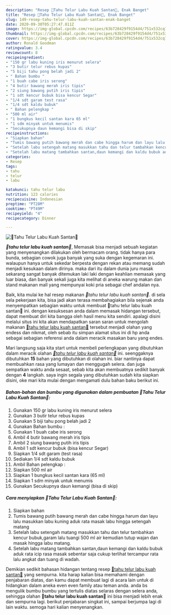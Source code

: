 ```yaml
---
description: "Resep 💢Tahu Telur Labu Kuah Santan💢, Enak Banget"
title: "Resep 💢Tahu Telur Labu Kuah Santan💢, Enak Banget"
slug: 149-resep-tahu-telur-labu-kuah-santan-enak-banget
date: 2020-09-30T05:27:47.811Z
image: https://img-global.cpcdn.com/recipes/63b728429f9154d4/751x532cq70/💢tahu-telur-labu-kuah-santan💢-foto-resep-utama.jpg
thumbnail: https://img-global.cpcdn.com/recipes/63b728429f9154d4/751x532cq70/💢tahu-telur-labu-kuah-santan💢-foto-resep-utama.jpg
cover: https://img-global.cpcdn.com/recipes/63b728429f9154d4/751x532cq70/💢tahu-telur-labu-kuah-santan💢-foto-resep-utama.jpg
author: Ronald Goodman
ratingvalue: 3.4
reviewcount: 8
recipeingredient:
- "150 gr labu kuning iris menurut selera"
- "3 butir telur rebus kupas"
- "5 biji tahu pong belah jadi 2"
- " Bahan bumbu "
- "1 buah cabe iris serong"
- "4 butir bawang merah iris tipis"
- "2 siung bawang putih iris tipis"
- "1 sdt kencur bubuk bisa kencur Segar"
- "1/4 sdt garam test rasa"
- "1/4 sdt kaldu bubuk"
- " Bahan pelengkap "
- "500 ml air"
- "1 bungkus kecil santan kara 65 ml"
- "1 sdm minyak untuk menumis"
- "Secukupnya daun kemangi bisa di skip"
recipeinstructions:
- "Siapkan bahan"
- "Tumis bawang putih bawang merah dan cabe hingga harum dan layu lalu masukkan labu kuning aduk rata masak labu hingga setengah matang"
- "Setelah labu setengah matang masukkan tahu dan telur tambahkan kencur bubuk,garam lalu tuangi 500 ml air kemudian tutup wajan dan masak hingga labu matang."
- "Setelah labu matang tambahkan santan,daun kemangi dan kaldu bubuk aduk rata icip rasa masak sebentar saja cukup terlihat tercampur rata lalu angkat dan tuang di wadah."
categories:
- Resep
tags:
- tahu
- telur
- labu

katakunci: tahu telur labu 
nutrition: 123 calories
recipecuisine: Indonesian
preptime: "PT28M"
cooktime: "PT49M"
recipeyield: "4"
recipecategory: Dinner

---
```



![💢Tahu Telur Labu Kuah Santan💢](https://img-global.cpcdn.com/recipes/63b728429f9154d4/751x532cq70/💢tahu-telur-labu-kuah-santan💢-foto-resep-utama.jpg)

<b><i>💢tahu telur labu kuah santan💢</i></b>, Memasak bisa menjadi sebuah kegiatan yang menyenangkan dilakukan oleh bermacam orang. tidak hanya para bunda, sebagian cowok juga banyak yang suka dengan kegemaran ini. walaupun hanya untuk sekedar berpesta dengan rekan atau memang sudah menjadi kesukaan dalam dirinya. maka dari itu dalam dunia juru masak sekarang sangat banyak ditemukan laki laki dengan keahlian memasak yang luar biasa, dan banyak sekali juga kita melihat di aneka warung makan dan stand makanan mall yang mempunyai koki pria sebagai chef andalan nya.

Baik, kita mulai ke hal resep makanan <i>💢tahu telur labu kuah santan💢</i>. di sela sela pekerjaan kita, bisa jadi akan terasa membahagiakan bila sejenak anda menyempatkan sebagian waktu untuk membuat 💢tahu telur labu kuah santan💢 ini. dengan kesuksesan anda dalam memasak hidangan tersebut, dapat membuat diri kita bangga oleh hasil menu kita sendiri. apalagi disini melalui situs ini kita akan mendapatkan saran saran untuk mengolah makanan <u>💢tahu telur labu kuah santan💢</u> tersebut menjadi olahan yang endess dan nikmat, oleh sebab itu simpan alamat situs ini di hp anda sebagai sebagian referensi anda dalam meracik masakan baru yang endes.




Mari langsung saja kita start untuk membeli perlengkapan yang dibutuhkan dalam meracik olahan <u><i>💢tahu telur labu kuah santan💢</i></u> ini. seenggaknya dibutuhkan <b>15</b> bahan yang dibutuhkan di olahan ini. biar nantinya dapat membuahkan rasa yang lumayan dan menggugah selera. dan juga sempatkan waktu anda sesaat, sebab kita akan membuatnya sedikit banyak dengan <b>4</b> langkah. saya ingin segala yang dibutuhkan sudah kita siapkan disini, oke mari kita mulai dengan mengamati dulu bahan baku berikut ini.

<!--inarticleads1-->

##### Bahan-bahan dan bumbu yang digunakan dalam pembuatan 💢Tahu Telur Labu Kuah Santan💢:

1. Gunakan 150 gr labu kuning iris menurut selera
1. Gunakan 3 butir telur rebus kupas
1. Gunakan 5 biji tahu pong belah jadi 2
1. Gunakan  Bahan bumbu :
1. Gunakan 1 buah cabe iris serong
1. Ambil 4 butir bawang merah iris tipis
1. Ambil 2 siung bawang putih iris tipis
1. Ambil 1 sdt kencur bubuk (bisa kencur Segar)
1. Siapkan 1/4 sdt garam (test rasa)
1. Sediakan 1/4 sdt kaldu bubuk
1. Ambil  Bahan pelengkap :
1. Siapkan 500 ml air
1. Siapkan 1 bungkus kecil santan kara (65 ml)
1. Siapkan 1 sdm minyak untuk menumis
1. Gunakan Secukupnya daun kemangi (bisa di skip)




<!--inarticleads2-->

##### Cara menyiapkan 💢Tahu Telur Labu Kuah Santan💢:

1. Siapkan bahan
1. Tumis bawang putih bawang merah dan cabe hingga harum dan layu lalu masukkan labu kuning aduk rata masak labu hingga setengah matang
1. Setelah labu setengah matang masukkan tahu dan telur tambahkan kencur bubuk,garam lalu tuangi 500 ml air kemudian tutup wajan dan masak hingga labu matang.
1. Setelah labu matang tambahkan santan,daun kemangi dan kaldu bubuk aduk rata icip rasa masak sebentar saja cukup terlihat tercampur rata lalu angkat dan tuang di wadah.




Demikian sedikit bahasan hidangan tentang resep <u>💢tahu telur labu kuah santan💢</u> yang sempurna. kita harap kalian bisa memahami dengan penjabaran diatas, dan kamu dapat membuat lagi di acara lain untuk di hidangkan dalam aneka even even family atau teman anda. anda bs mengulik bumbu bumbu yang tertulis diatas selaras dengan selera anda, sehingga olahan <b>💢tahu telur labu kuah santan💢</b> ini bisa menjadi lebih enak dan sempurna lagi. berikut penjabaran singkat ini, sampai berjumpa lagi di lain waktu. semoga hari kalian menyenangkan.
